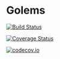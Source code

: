 # Golems

[![Build Status](https://travis-ci.org/chriselrod/Golems.jl.svg?branch=master)](https://travis-ci.org/chriselrod/Golems.jl)

[![Coverage Status](https://coveralls.io/repos/chriselrod/Golems.jl/badge.svg?branch=master&service=github)](https://coveralls.io/github/chriselrod/Golems.jl?branch=master)

[![codecov.io](http://codecov.io/github/chriselrod/Golems.jl/coverage.svg?branch=master)](http://codecov.io/github/chriselrod/Golems.jl?branch=master)
